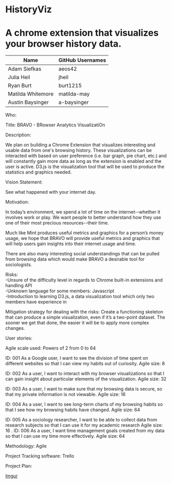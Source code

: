# HistoryViz
# A chrome extension that visualizes your browser history data.
|Name             |GitHub Usernames|
|-----------------|----------------|
|Adam Siefkas     |aeos42          |
|Julia Heil       |jheil           |
|Ryan Burt        |burt1215        |
|Matilda Whitemore|matilda-may     |
|Austin Baysinger |a-baysinger     |


Who:



Title:
BRAVO - BRowser Analytics VisualizatiOn

Description: 

We plan on building a Chrome Extension that visualizes interesting and usable data from one's browsing history. These visualizations can be interacted with based on user preference (i.e. bar graph, pie chart, etc.) and will constantly gain more data as long as the extension is enabled and the user is active. D3.js is the visualization tool that will be used to produce the statistics and graphics needed.   

Vision Statement:
 
See what happened with your internet day.

Motivation:

In today’s environment, we spend a lot of time on the internet--whether it involves work or play. We want people to better understand how they use one of their most precious resources--their time. 

Much like Mint produces useful metrics and graphics for a person’s money usage, we hope that BRAVO will provide useful metrics and graphics that will help users gain insights into their internet usage and time. 

There are also many interesting social understandings that can be pulled from browsing data which would make BRAVO a desirable tool for sociologists.


Risks:<br>
-Unsure of the difficulty level in regards to Chrome built-in extensions and handling API<br>
-Unknown language for some members: Javascript<br>
-Introduction to learning D3.js, a data visualization tool which only two members have experience in<br>

Mitigation strategy for dealing with the risks: Create a functioning skeleton that can produce a simple visualization, even if it’s a two-point dataset. The sooner we get that done, the easier it will be to apply more complex changes.  

User stories:<br>

Agile scale used: Powers of 2 from 0 to 64

ID: 001
As a Google user, I want to see the division of time spent on different websites so that I can view my habits out of curiosity. 
Agile size: 8

ID: 002
As a user, I want to interact with my browser visualizations so that I can gain insight about particular elements of the visualization.
Agile size: 32

ID: 003
As a user, I want to make sure that my browsing data is secure, so that my private information is not viewable.
Agile size: 16

ID: 004
As a user, I want to see long-term charts of my browsing habits so that I see how my browsing habits have changed.
Agile size: 64

ID: 005
As a sociology researcher, I want to be able to collect data from research subjects so that I can use it for my academic research
Agile size: 16
.
ID: 006
As a user, I want time management goals created from my data so that I can use my time more effectively.
Agile size: 64

Methodology: Agile <br>

Project Tracking software: Trello

Project Plan:


[Imgur](http://i.imgur.com/Sxa1cJo.png)
